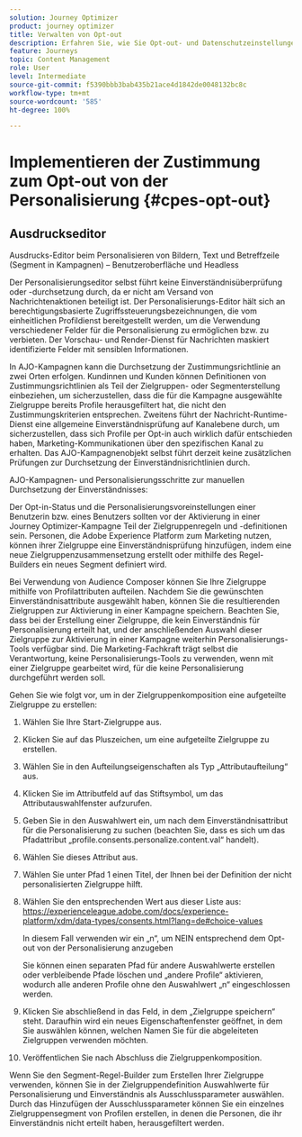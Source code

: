 ```yaml
---
solution: Journey Optimizer
product: journey optimizer
title: Verwalten von Opt-out
description: Erfahren Sie, wie Sie Opt-out- und Datenschutzeinstellungen verwalten können
feature: Journeys
topic: Content Management
role: User
level: Intermediate
source-git-commit: f5390bbb3bab435b21ace4d1842de0048132bc8c
workflow-type: tm+mt
source-wordcount: '585'
ht-degree: 100%

---
```


# Implementieren der Zustimmung zum Opt-out von der Personalisierung {#cpes-opt-out}


## Ausdruckseditor

Ausdrucks-Editor beim Personalisieren von Bildern, Text und Betreffzeile (Segment in Kampagnen) – Benutzeroberfläche und Headless

Der Personalisierungseditor selbst führt keine Einverständnisüberprüfung oder -durchsetzung durch, da er nicht am Versand von Nachrichtenaktionen beteiligt ist. Der Personalisierungs-Editor hält sich an berechtigungsbasierte Zugriffssteuerungsbezeichnungen, die vom einheitlichen Profildienst bereitgestellt werden, um die Verwendung verschiedener Felder für die Personalisierung zu ermöglichen bzw. zu verbieten. Der Vorschau- und Render-Dienst für Nachrichten maskiert identifizierte Felder mit sensiblen Informationen.

In AJO-Kampagnen kann die Durchsetzung der Zustimmungsrichtlinie an zwei Orten erfolgen. Kundinnen und Kunden können Definitionen von Zustimmungsrichtlinien als Teil der Zielgruppen- oder Segmenterstellung einbeziehen, um sicherzustellen, dass die für die Kampagne ausgewählte Zielgruppe bereits Profile herausgefiltert hat, die nicht den Zustimmungskriterien entsprechen. Zweitens führt der Nachricht-Runtime-Dienst eine allgemeine Einverständnisprüfung auf Kanalebene durch, um sicherzustellen, dass sich Profile per Opt-in auch wirklich dafür entschieden haben, Marketing-Kommunikationen über den spezifischen Kanal zu erhalten. Das AJO-Kampagnenobjekt selbst führt derzeit keine zusätzlichen Prüfungen zur Durchsetzung der Einverständnisrichtlinien durch.

AJO-Kampagnen- und Personalisierungsschritte zur manuellen Durchsetzung der Einverständnisses:

Der Opt-in-Status und die Personalisierungsvoreinstellungen einer Benutzerin bzw. eines Benutzers sollten vor der Aktivierung in einer Journey Optimizer-Kampagne Teil der Zielgruppenregeln und -definitionen sein. Personen, die Adobe Experience Platform zum Marketing nutzen, können ihrer Zielgruppe eine Einverständnisprüfung hinzufügen, indem eine neue Zielgruppenzusammensetzung erstellt oder mithilfe des Regel-Builders ein neues Segment definiert wird.

Bei Verwendung von Audience Composer können Sie Ihre Zielgruppe mithilfe von Profilattributen aufteilen. Nachdem Sie die gewünschten Einverständnisattribute ausgewählt haben, können Sie die resultierenden Zielgruppen zur Aktivierung in einer Kampagne speichern. Beachten Sie, dass bei der Erstellung einer Zielgruppe, die kein Einverständnis für Personalisierung erteilt hat, und der anschließenden Auswahl dieser Zielgruppe zur Aktivierung in einer Kampagne weiterhin Personalisierungs-Tools verfügbar sind. Die Marketing-Fachkraft trägt selbst die Verantwortung, keine Personalisierungs-Tools zu verwenden, wenn mit einer Zielgruppe gearbeitet wird, für die keine Personalisierung durchgeführt werden soll.

Gehen Sie wie folgt vor, um in der Zielgruppenkomposition eine aufgeteilte Zielgruppe zu erstellen:

1. Wählen Sie Ihre Start-Zielgruppe aus.

1. Klicken Sie auf das Pluszeichen, um eine aufgeteilte Zielgruppe zu erstellen.

1. Wählen Sie in den Aufteilungseigenschaften als Typ „Attributaufteilung“ aus.

1. Klicken Sie im Attributfeld auf das Stiftsymbol, um das Attributauswahlfenster aufzurufen.

1. Geben Sie in den Auswahlwert ein, um nach dem Einverständnisattribut für die Personalisierung zu suchen (beachten Sie, dass es sich um das Pfadattribut „profile.consents.personalize.content.val“ handelt).

1. Wählen Sie dieses Attribut aus.

1. Wählen Sie unter Pfad 1 einen Titel, der Ihnen bei der Definition der nicht personalisierten Zielgruppe hilft.

1. Wählen Sie den entsprechenden Wert aus dieser Liste aus: https://experienceleague.adobe.com/docs/experience-platform/xdm/data-types/consents.html?lang=de#choice-values

   In diesem Fall verwenden wir ein „n“, um NEIN entsprechend dem Opt-out von der Personalisierung anzugeben

   Sie können einen separaten Pfad für andere Auswahlwerte erstellen oder verbleibende Pfade löschen und „andere Profile“ aktivieren, wodurch alle anderen Profile ohne den Auswahlwert „n“ eingeschlossen werden.

1. Klicken Sie abschließend in das Feld, in dem „Zielgruppe speichern“ steht. Daraufhin wird ein neues Eigenschaftenfenster geöffnet, in dem Sie auswählen können, welchen Namen Sie für die abgeleiteten Zielgruppen verwenden möchten.

1. Veröffentlichen Sie nach Abschluss die Zielgruppenkomposition.

Wenn Sie den Segment-Regel-Builder zum Erstellen Ihrer Zielgruppe verwenden, können Sie in der Zielgruppendefinition Auswahlwerte für Personalisierung und Einverständnis als Ausschlussparameter auswählen. Durch das Hinzufügen der Ausschlussparameter können Sie ein einzelnes Zielgruppensegment von Profilen erstellen, in denen die Personen, die ihr Einverständnis nicht erteilt haben, herausgefiltert werden.

